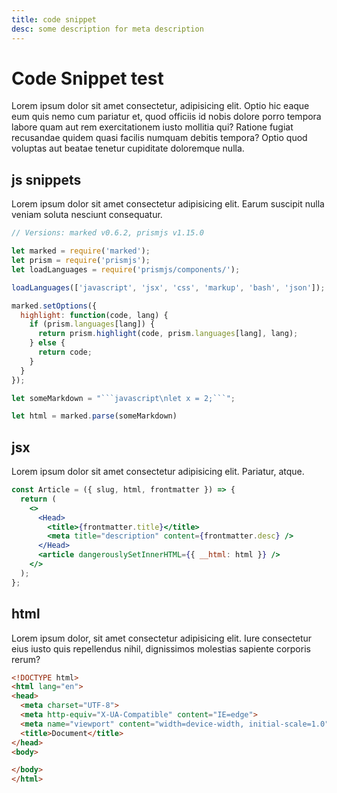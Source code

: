 ```yaml
---
title: code snippet
desc: some description for meta description
---
```


# Code Snippet test

Lorem ipsum dolor sit amet consectetur, adipisicing elit. Optio hic eaque eum quis nemo cum pariatur et, quod officiis id nobis dolore porro tempora labore quam aut rem exercitationem iusto mollitia qui? Ratione fugiat recusandae quidem quasi facilis numquam debitis tempora? Optio quod voluptas aut beatae tenetur cupiditate doloremque nulla.

## js snippets

Lorem ipsum dolor sit amet consectetur adipisicing elit. Earum suscipit nulla veniam soluta nesciunt consequatur.

``` js
// Versions: marked v0.6.2, prismjs v1.15.0

let marked = require('marked');
let prism = require('prismjs');
let loadLanguages = require('prismjs/components/');

loadLanguages(['javascript', 'jsx', 'css', 'markup', 'bash', 'json']);

marked.setOptions({
  highlight: function(code, lang) {
    if (prism.languages[lang]) {
      return prism.highlight(code, prism.languages[lang], lang);
    } else {
      return code;
    }
  }
});

let someMarkdown = "```javascript\nlet x = 2;```";

let html = marked.parse(someMarkdown)
```

## jsx

Lorem ipsum dolor sit amet consectetur adipisicing elit. Pariatur, atque.

``` jsx
const Article = ({ slug, html, frontmatter }) => {
  return (
    <>
      <Head>
        <title>{frontmatter.title}</title>
        <meta title="description" content={frontmatter.desc} />
      </Head>
      <article dangerouslySetInnerHTML={{ __html: html }} />
    </>
  );
};
```

## html

Lorem ipsum dolor, sit amet consectetur adipisicing elit. Iure consectetur eius iusto quis repellendus nihil, dignissimos molestias sapiente corporis rerum?

``` html
<!DOCTYPE html>
<html lang="en">
<head>
  <meta charset="UTF-8">
  <meta http-equiv="X-UA-Compatible" content="IE=edge">
  <meta name="viewport" content="width=device-width, initial-scale=1.0">
  <title>Document</title>
</head>
<body>

</body>
</html>
```
